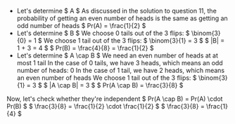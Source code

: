 <ul>
<li> Let's determine $ A $ 
As discussed in the solution to question 11, the probability of getting an even number of heads is the same as getting an odd number of heads 
$ Pr(A) = \frac{1}{2} $
	<li> Let's determine $ B $ 
	      We choose 0 tails out of the 3 flips: $ \binom{3}{0} = 1 $ 
	      We choose 1 tail out of the 3 flips: $ \binom{3}{1} = 3 $ 
	      $ |B| = 1 + 3 = 4 $ 
	      $ Pr(B) = \frac{4}{8} = \frac{1}{2} $
	<li> Let's determine $ A \cap B $ 
	      We need an even number of heads at at most 1 tail 
	      In the case of 0 tails, we have 3 heads, which means an odd number of heads: 0 
	      In the case of 1 tail, we have 2 heads, which means an even number of heads 
	      We choose 1 tail out of the 3 flips: $ \binom{3}{1} = 3 $ 
	      $ |A \cap B| = 3 $ 
	      $ Pr(A \cap B) = \frac{3}{8} $
</ul>
Now, let's check whether they're independent 
$ Pr(A \cap B) = Pr(A) \cdot Pr(B) $ 
$ \frac{3}{8} = \frac{1}{2} \cdot \frac{1}{2} $ 
$ \frac{3}{8} = \frac{1}{4} $
